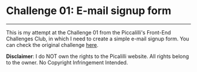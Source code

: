 # Challenge 01: E-mail signup form
---
This is my attempt at the Challenge 01 from the Piccalilli's Front-End Challenges Club, in which I need to create a simple e-mail signup form. You can check the original challenge [here](https://piccalil.li/blog/challenge-001-email-sign-up-form).

**Disclaimer**: I do NOT own the rights to the Picalilli website. All rights belong to the owner. No Copyright Infringement Intended.
